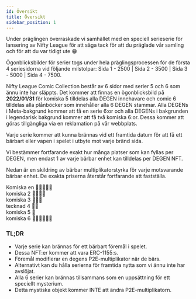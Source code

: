 ```yaml
---
id: Översikt
title: Översikt
sidebar_position: 1
---
```


Under präglingen överraskade vi samhället med en speciell serieserie för lansering av Nifty League för att säga tack för att du präglade vår samling och för att du var tidigt ute 😁

Ögonblicksbilder för serier togs under hela präglingsprocessen för de första 4 seriesidorna vid följande milstolpar: Sida 1 - 2500 | Sida 2 - 3500 | Sida 3 - 5000 | Sida 4 - 7500.

Nifty League Comic Collection består av 6 sidor med serier 5 och 6 som ännu inte har släppts. Det kommer att finnas en ögonblicksbild på **2022/01/31** för komiska 5 tilldelas alla DEGEN innehavare och comic 6 tilldelas alla plånböcker som innehåller alla 6 DEGEN stammar. Alla DEGENs i Meta-bakgrund kommer att få en serie 6:or och alla DEGENs i bakgrunden i legendarisk bakgrund kommer att få två komiska 6:or. Dessa kommer att göras tillgängliga via en reklamation på vår webbplats.

Varje serie kommer att kunna brännas vid ett framtida datum för att få ett bärbart eller vapen i spelet i utbyte mot varje bränd sida.

Vi bestämmer fortfarande exakt hur många platser som kan fyllas per DEGEN, men endast 1 av varje bärbar enhet kan tilldelas per DEGEN NFT.

Nedan är en skildring av bärbar multiplikatorstyrka för varje motsvarande bärbar enhet. De exakta priserna återstår fortfarande att fastställa.

Komiska en 💪💪💪💪💪  
komiska 2 💪💪💪💪  
komiska 3 💪💪💪  
tecknad 4 💪💪  
komiska 5 💪  
komiska 6 💪💪💪💪💪💪

### TL;DR

- Varje serie kan brännas för ett bärbart föremål i spelet.
- Dessa NFT:er kommer att vara ERC-1155:s.
- Föremål modifierar en degens P2E-multiplikator när de bärs.
- Alternativt kan du hålla serierna för framtida nytta som vi ännu inte har avslöjat.
- Alla 6 serier kan brännas tillsammans som en uppsättning för ett speciellt mysterium.
- Detta mystiska objekt kommer INTE att ändra P2E-multiplikatorn.
